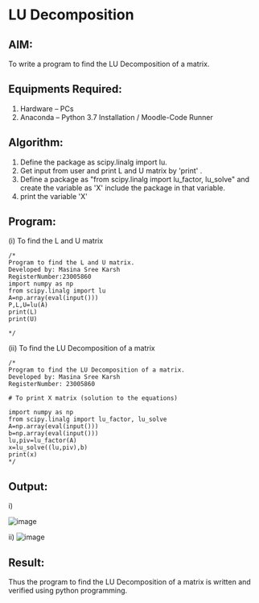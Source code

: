 # LU Decomposition 

## AIM:
To write a program to find the LU Decomposition of a matrix.

## Equipments Required:
1. Hardware – PCs
2. Anaconda – Python 3.7 Installation / Moodle-Code Runner

## Algorithm:
1. Define the package as scipy.linalg import lu.
2. Get input from user and print L and U matrix by 'print' .
3. Define a package as "from scipy.linalg import lu_factor, lu_solve" and create the variable as 'X' include the package in that variable.
4. print the variable 'X'

## Program:
(i) To find the L and U matrix
```
/*
Program to find the L and U matrix.
Developed by: Masina Sree Karsh
RegisterNumber:23005860
import numpy as np
from scipy.linalg import lu
A=np.array(eval(input()))
P,L,U=lu(A)
print(L)
print(U)

*/
```
(ii) To find the LU Decomposition of a matrix
```
/*
Program to find the LU Decomposition of a matrix.
Developed by: Masina Sree Karsh
RegisterNumber: 23005860

# To print X matrix (solution to the equations)

import numpy as np
from scipy.linalg import lu_factor, lu_solve
A=np.array(eval(input()))
b=np.array(eval(input()))
lu,piv=lu_factor(A)
x=lu_solve((lu,piv),b)
print(x)
*/
```

## Output:
i)


  ![image](https://github.com/sreekarsh/LU-Decomposition/assets/139841918/f5737938-f778-4558-a537-b4c2908d753a)


 

 ii)  ![image](https://github.com/sreekarsh/LU-Decomposition/assets/139841918/7c50642f-24a9-4352-b75b-ce868bbf8f02)



## Result:
Thus the program to find the LU Decomposition of a matrix is written and verified using python programming.

